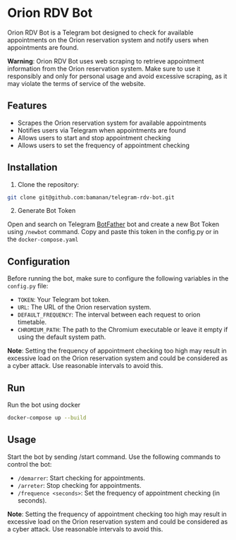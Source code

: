 # Orion RDV Bot

Orion RDV Bot is a Telegram bot designed to check for available appointments on the Orion reservation system and notify users when appointments are found.

**Warning**: Orion RDV Bot uses web scraping to retrieve appointment information from the Orion reservation system. Make sure to use it responsibly and only for personal usage and avoid excessive scraping, as it may violate the terms of service of the website.

## Features

- Scrapes the Orion reservation system for available appointments
- Notifies users via Telegram when appointments are found
- Allows users to start and stop appointment checking
- Allows users to set the frequency of appointment checking

## Installation

1. Clone the repository:

```bash
git clone git@github.com:bamanan/telegram-rdv-bot.git
```

2. Generate Bot Token

Open and search on Telegram [BotFather](https://t.me/BotFather) bot and create a new Bot Token using `/newbot` command.
Copy and paste this token in the config.py or in the `docker-compose.yaml`

## Configuration

Before running the bot, make sure to configure the following variables in the `config.py` file:

- `TOKEN`: Your Telegram bot token.
- `URL`: The URL of the Orion reservation system.
- `DEFAULT_FREQUENCY`: The interval between each request to orion timetable.
- `CHROMIUM_PATH`: The path to the Chromium executable or leave it empty if using the default system path.

**Note**: Setting the frequency of appointment checking too high may result in excessive load on the Orion reservation system and could be considered as a cyber attack. Use reasonable intervals to avoid this.

## Run

Run the bot using docker 
```bash
docker-compose up --build
```


## Usage
Start the bot by sending /start command.
Use the following commands to control the bot:

- `/demarrer`: Start checking for appointments.
- `/arreter`: Stop checking for appointments.
- `/frequence <seconds>`: Set the frequency of appointment checking (in seconds).

**Note**: Setting the frequency of appointment checking too high may result in excessive load on the Orion reservation system and could be considered as a cyber attack. Use reasonable intervals to avoid this.
